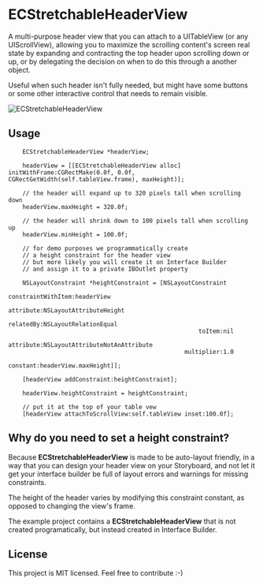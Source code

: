 ECStretchableHeaderView
=======================

A multi-purpose header view that you can attach to a UITableView (or any UIScrollView), allowing you to maximize the scrolling content's screen real state by expanding and contracting the top header upon scrolling down or up, or by delegating the decision on when to do this through a another object.

Useful when such header isn't fully needed, but might have some buttons or some other interactive control that needs to remain visible.

![ECStretchableHeaderView](http://i.imgur.com/RCqO0O9.gif)

## Usage

```objc
	ECStretchableHeaderView *headerView;

    headerView = [[ECStretchableHeaderView alloc] initWithFrame:CGRectMake(0.0f, 0.0f, CGRectGetWidth(self.tableView.frame), maxHeight)];

	// the header will expand up to 320 pixels tall when scrolling down
	headerView.maxHeight = 320.0f;

	// the header will shrink down to 100 pixels tall when scrolling up
    headerView.minHeight = 100.0f;

    // for demo purposes we programmatically create
    // a height constraint for the header view 
    // but more likely you will create it on Interface Builder 
    // and assign it to a private IBOutlet property

	NSLayoutConstraint *heightConstraint = [NSLayoutConstraint
                                                   constraintWithItem:headerView
                                                   attribute:NSLayoutAttributeHeight
                                                   relatedBy:NSLayoutRelationEqual
                                                      toItem:nil
                                                   attribute:NSLayoutAttributeNotAnAttribute
                                                  multiplier:1.0
                                                    constant:headerView.maxHeight]];

    [headerView addConstraint:heightConstraint];

    headerView.heightConstraint = heightConstraint;

    // put it at the top of your table vew
    [headerView attachToScrollView:self.tableView inset:100.0f];
```

## Why do you need to set a height constraint?

Because **ECStretchableHeaderView** is made to be auto-layout friendly, in a way that you can design your header view on your Storyboard, and not let it get your interface builder be full of layout errors and warnings for missing constraints.

The height of the header varies by modifying this constraint constant, as opposed to changing the view's frame.

The example project contains a **ECStretchableHeaderView** that is not created programatically, but instead created in Interface Builder.

## License

This project is MIT licensed. Feel free to contribute :-)